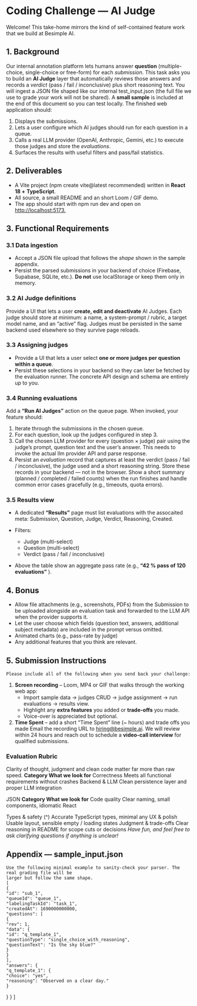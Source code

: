 # Coding Challenge — AI Judge

Welcome! This take-home mirrors the kind of self-contained feature work that we build at
Besimple AI.

## 1. Background

Our internal annotation platform lets humans answer **question** (multiple-choice, single-choice or
free-form) for each _submission_. This task asks you to build an **AI Judge** layer that automatically
reviews those answers and records a _verdict_ (pass / fail / inconclusive) plus short
reasoning text.
You will ingest a JSON file shaped like our internal test_input.json (the full file we use to
grade your work will not be shared). A **small sample** is included at the end of this document so
you can test locally.
The finished web application should:

1. Displays the submissions.
2. Lets a user configure which AI judges should run for each question in a queue.
3. Calls a real LLM provider (OpenAI, Anthropic, Gemini, etc.) to execute those judges and
    store the _evaluations_.
4. Surfaces the results with useful filters and pass/fail statistics.

## 2. Deliverables

- A Vite project (npm create vite@latest recommended) written in **React 18 +**
    **TypeScript**.
- All source, a small README and an short Loom / GIF demo.
- The app should start with npm run dev and open on [http://localhost:5173.](http://localhost:5173.)


## 3. Functional Requirements

### 3.1 Data ingestion

- Accept a JSON file upload that follows the _shape_ shown in the sample appendix.
- Persist the parsed submissions in your backend of choice (Firebase, Supabase, SQLite,
    etc.). **Do not** use localStorage or keep them only in memory.

### 3.2 AI Judge definitions

Provide a UI that lets a user **create, edit and deactivate** AI Judges. Each judge should store at
minimum: a name, a system-prompt / rubric, a target model name, and an “active” flag.
Judges must be persisted in the same backend used elsewhere so they survive page reloads.

### 3.3 Assigning judges

- Provide a UI that lets a user select **one or more judges per question within a queue**.
- Persist these selections in your backend so they can later be fetched by the evaluation
    runner. The concrete API design and schema are entirely up to you.

### 3.4 Running evaluations

Add a **“Run AI Judges”** action on the queue page. When invoked, your feature should:

1. Iterate through the submissions in the chosen queue.
2. For each question, look up the judges configured in step 3.
3. Call the chosen LLM provider for every (question × judge) pair using the judge’s prompt,
    question text and the user’s answer. This needs to invoke the actual llm provider API
    and parse response.
4. Persist an _evaluation_ record that captures at least the verdict (pass / fail /
    inconclusive), the judge used and a short reasoning string. Store these records in
    your backend — not in the browser.
Show a short summary (planned / completed / failed counts) when the run finishes and handle
common error cases gracefully (e.g., timeouts, quota errors).

### 3.5 Results view

- A dedicated **“Results”** page must list evaluations with the assocaited meta:
    Submission, Question, Judge, Verdict, Reasoning, Created.
- Filters:
    - Judge (multi-select)
    - Question (multi-select)
    - Verdict (pass / fail / inconclusive)


- Above the table show an aggregate pass rate (e.g., **“42 % pass of 120 evaluations”** ).

## 4. Bonus

- Allow file attachments (e.g., screenshots, PDFs) from the Submission to be uploaded
    alongside an evaluation task and forwarded to the LLM API when the provider supports
    it.
- Let the user choose which fields (question text, answers, additional subject metadata)
    are included in the prompt versus omitted.
- Animated charts (e.g., pass-rate by judge)
- Any additional features that you think are relevant.

## 5. Submission Instructions

```
Please include all of the following when you send back your challenge:
```
1. **Screen recording** – Loom, MP4 or GIF that walks through the working web app:
    - Import sample data → judges CRUD → judge assignment → run evaluations →
       results view.
    - Highlight any **extra features** you added or **trade-offs** you made.
    - Voice-over is appreciated but optional.
2. **Time Spent** – add a short “Time Spent” line (~ hours) and trade offs you made
Email the recording URL to hiring@besimple.ai. We will review within 24 hours and reach out to
schedule a **video-call interview** for qualified submissions.

### Evaluation Rubric

Clarity of thought, judgment and clean code matter far more than raw speed.
**Category What we look for**
Correctness Meets all functional requirements without
crashes
Backend & LLM Clean persistence layer and proper LLM
integration


JSON
**Category What we look for**
Code quality Clear naming, small components, idiomatic
React

Types & safety (^) Accurate TypeScript types, minimal any
UX & polish Usable layout, sensible empty / loading states
Judgment & trade-offs Clear reasoning in README for scope cuts or
decisions
_Have fun, and feel free to ask clarifying questions if anything is unclear!_

## Appendix — sample_input.json

```
Use the following minimal example to sanity-check your parser. The real grading file will be
larger but follow the same shape.
[
{
"id": "sub_1",
"queueId": "queue_1",
"labelingTaskId": "task_1",
"createdAt": 1690000000000,
"questions": [
{
"rev": 1,
"data": {
"id": "q_template_1",
"questionType": "single_choice_with_reasoning",
"questionText": "Is the sky blue?"
}
}
],
"answers": {
"q_template_1": {
"choice": "yes",
"reasoning": "Observed on a clear day."
}
```

}
}
]


